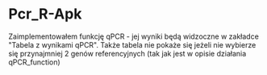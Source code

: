 # Pcr_R-Apk

Zaimplementowałem funkcję qPCR - jej wyniki będą widzoczne w zakładce "Tabela z wynikami qPCR".
Także tabela nie pokaże się jeżeli nie wybierze się przynajmniej 2 genów referencyjnych (tak jak jest w opisie działania qPCR_function)
